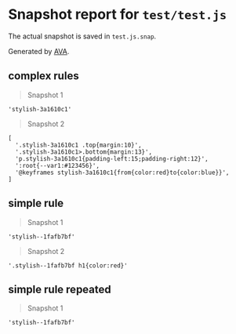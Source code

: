 # Snapshot report for `test/test.js`

The actual snapshot is saved in `test.js.snap`.

Generated by [AVA](https://ava.li).

## complex rules

> Snapshot 1

    'stylish-3a1610c1'

> Snapshot 2

    [
      '.stylish-3a1610c1 .top{margin:10}',
      '.stylish-3a1610c1>.bottom{margin:13}',
      'p.stylish-3a1610c1{padding-left:15;padding-right:12}',
      ':root{--var1:#123456}',
      '@keyframes stylish-3a1610c1{from{color:red}to{color:blue}}',
    ]

## simple rule

> Snapshot 1

    'stylish--1fafb7bf'

> Snapshot 2

    '.stylish--1fafb7bf h1{color:red}'

## simple rule repeated

> Snapshot 1

    'stylish--1fafb7bf'

